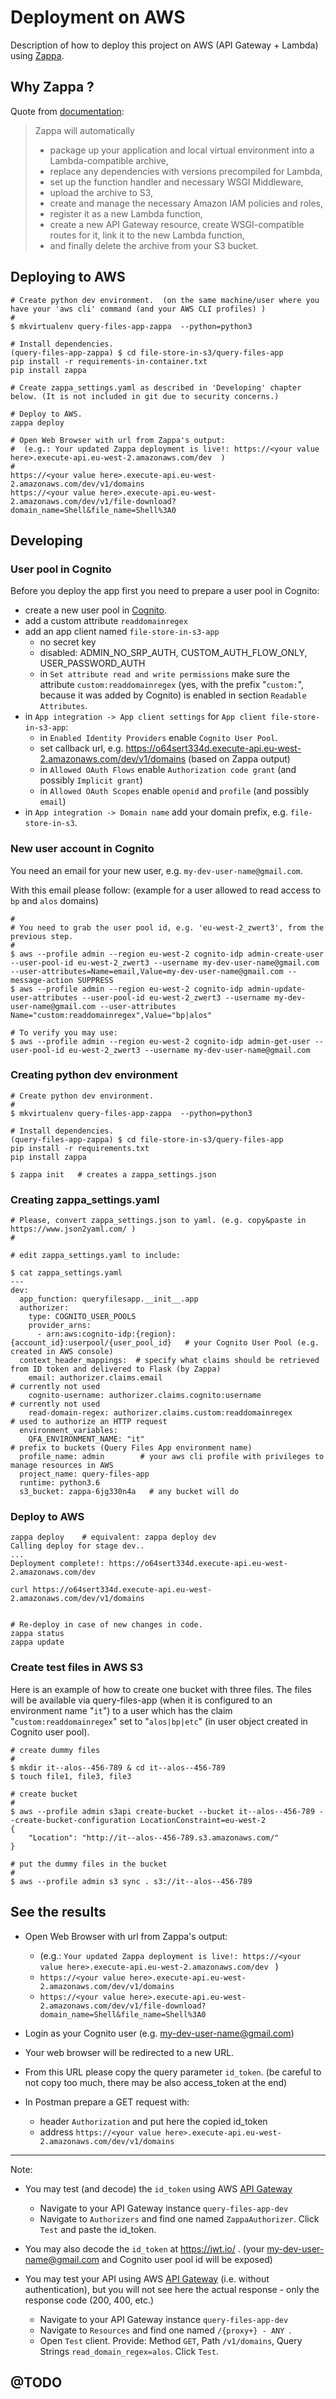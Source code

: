 # Deployment on AWS

Description of how to deploy this project on AWS (API Gateway + Lambda) using [Zappa](https://github.com/Miserlou/Zappa).

## Why Zappa ?

Quote from [documentation](https://github.com/Miserlou/Zappa):
> Zappa will automatically
> - package up your application and local virtual environment into a Lambda-compatible archive,
> - replace any dependencies with versions precompiled for Lambda, 
> - set up the function handler and necessary WSGI Middleware, 
> - upload the archive to S3, 
> - create and manage the necessary Amazon IAM policies and roles, 
> - register it as a new Lambda function, 
> - create a new API Gateway resource, create WSGI-compatible routes for it, link it to the new Lambda function, 
> - and finally delete the archive from your S3 bucket. 


## Deploying to AWS

```
# Create python dev environment.  (on the same machine/user where you have your 'aws cli' command (and your AWS CLI profiles) ) 
#
$ mkvirtualenv query-files-app-zappa  --python=python3

# Install dependencies.
(query-files-app-zappa) $ cd file-store-in-s3/query-files-app
pip install -r requirements-in-container.txt
pip install zappa

# Create zappa_settings.yaml as described in 'Developing' chapter below. (It is not included in git due to security concerns.)

# Deploy to AWS.
zappa deploy

# Open Web Browser with url from Zappa's output:
#  (e.g.: Your updated Zappa deployment is live!: https://<your value here>.execute-api.eu-west-2.amazonaws.com/dev  )
#
https://<your value here>.execute-api.eu-west-2.amazonaws.com/dev/v1/domains
https://<your value here>.execute-api.eu-west-2.amazonaws.com/dev/v1/file-download?domain_name=Shell&file_name=Shell%3A0
```


## Developing

### User pool in Cognito

Before you deploy the app first you need to prepare a user pool in Cognito:
- create a new user pool in [Cognito](https://eu-west-2.console.aws.amazon.com/cognito/).
- add a custom attribute `readdomainregex`
- add an app client named `file-store-in-s3-app` 
  - no secret key 
  - disabled: ADMIN_NO_SRP_AUTH, CUSTOM_AUTH_FLOW_ONLY, USER_PASSWORD_AUTH
  - in `Set attribute read and write permissions` make sure 
  the attribute `custom:readdomainregex` (yes, with the prefix "`custom:`", because it was added by Cognito)
  is enabled in section `Readable Attributes`.
- in `App integration -> App client settings` for `App client file-store-in-s3-app`:
  - in `Enabled Identity Providers` enable `Cognito User Pool`.
  - set callback url, e.g. https://o64sert334d.execute-api.eu-west-2.amazonaws.com/dev/v1/domains  (based on Zappa output)
  - in `Allowed OAuth Flows` enable `Authorization code grant`  (and possibly `Implicit grant`)
  - in `Allowed OAuth Scopes` enable `openid` and `profile` (and possibly `email`)
- in `App integration -> Domain name` add your domain prefix, e.g. `file-store-in-s3`.

### New user account in Cognito

You need an email for your new user, e.g. `my-dev-user-name@gmail.com`.

With this email please follow: (example for a user allowed to read access to `bp` and `alos` domains)
```
#
# You need to grab the user pool id, e.g. 'eu-west-2_zwert3', from the previous step.
#
$ aws --profile admin --region eu-west-2 cognito-idp admin-create-user --user-pool-id eu-west-2_zwert3 --username my-dev-user-name@gmail.com --user-attributes=Name=email,Value=my-dev-user-name@gmail.com --message-action SUPPRESS
$ aws --profile admin --region eu-west-2 cognito-idp admin-update-user-attributes --user-pool-id eu-west-2_zwert3 --username my-dev-user-name@gmail.com --user-attributes  Name="custom:readdomainregex",Value="bp|alos"

# To verify you may use:
$ aws --profile admin --region eu-west-2 cognito-idp admin-get-user --user-pool-id eu-west-2_zwert3 --username my-dev-user-name@gmail.com

```


### Creating python dev environment
```
# Create python dev environment.  
#
$ mkvirtualenv query-files-app-zappa  --python=python3

# Install dependencies.
(query-files-app-zappa) $ cd file-store-in-s3/query-files-app
pip install -r requirements.txt
pip install zappa

$ zappa init   # creates a zappa_settings.json
```

### Creating zappa_settings.yaml

```
# Please, convert zappa_settings.json to yaml. (e.g. copy&paste in https://www.json2yaml.com/ )
#

# edit zappa_settings.yaml to include:

$ cat zappa_settings.yaml
---
dev:
  app_function: queryfilesapp.__init__.app
  authorizer:
    type: COGNITO_USER_POOLS
    provider_arns:
      - arn:aws:cognito-idp:{region}:{account_id}:userpool/{user_pool_id}   # your Cognito User Pool (e.g. created in AWS console)
  context_header_mappings:  # specify what claims should be retrieved from ID token and delivered to Flask (by Zappa) 
    email: authorizer.claims.email                                     # currently not used
    cognito-username: authorizer.claims.cognito:username               # currently not used
    read-domain-regex: authorizer.claims.custom:readdomainregex        # used to authorize an HTTP request
  environment_variables:
    QFA_ENVIRONMENT_NAME: "it"                                         # prefix to buckets (Query Files App environment name)
  profile_name: admin        # your aws cli profile with privileges to manage resources in AWS
  project_name: query-files-app
  runtime: python3.6
  s3_bucket: zappa-6jg330n4a   # any bucket will do
```

### Deploy to AWS

```
zappa deploy    # equivalent: zappa deploy dev
Calling deploy for stage dev..
...
Deployment complete!: https://o64sert334d.execute-api.eu-west-2.amazonaws.com/dev

curl https://o64sert334d.execute-api.eu-west-2.amazonaws.com/dev/v1/domains


# Re-deploy in case of new changes in code.
zappa status
zappa update
```

### Create test files in AWS S3

Here is an example of how to create one bucket with three files.
The files will be available via query-files-app (when it is configured to an environment name "`it`")
 to a user which has the claim "`custom:readdomainregex`" set to "`alos|bp|etc`" (in user object created in Cognito user pool).
```
# create dummy files
#
$ mkdir it--alos--456-789 & cd it--alos--456-789
$ touch file1, file3, file3

# create bucket
#
$ aws --profile admin s3api create-bucket --bucket it--alos--456-789 --create-bucket-configuration LocationConstraint=eu-west-2
{
    "Location": "http://it--alos--456-789.s3.amazonaws.com/"
}

# put the dummy files in the bucket
#
$ aws --profile admin s3 sync . s3://it--alos--456-789
```

## See the results

- Open Web Browser with url from Zappa's output:
  -  (e.g.: `Your updated Zappa deployment is live!: https://<your value here>.execute-api.eu-west-2.amazonaws.com/dev ` )
  - `https://<your value here>.execute-api.eu-west-2.amazonaws.com/dev/v1/domains`
  - `https://<your value here>.execute-api.eu-west-2.amazonaws.com/dev/v1/file-download?domain_name=Shell&file_name=Shell%3A0`

- Login as your Cognito user (e.g. my-dev-user-name@gmail.com)
 - Your web browser will be redirected to a new URL.
 - From this URL please copy the query parameter `id_token`. (be careful to not copy too much, there may be also access_token at the end)

- In Postman prepare a GET request with: 
  - header `Authorization` and put here the copied id_token
  - address `https://<your value here>.execute-api.eu-west-2.amazonaws.com/dev/v1/domains`


---
Note:
- You may test (and decode) the `id_token` using AWS [API Gateway](https://eu-west-2.console.aws.amazon.com/apigateway)
  - Navigate to your API Gateway instance `query-files-app-dev`
  - Navigate to `Authorizers` and find one named `ZappaAuthorizer`. Click `Test` and paste the id_token.

- You may also decode the `id_token` at https://jwt.io/ . (your my-dev-user-name@gmail.com and Cognito user pool id will be exposed)

- You may test your API using AWS [API Gateway](https://eu-west-2.console.aws.amazon.com/apigateway) (i.e. without authentication), but you will not see here the actual response - only the response code (200, 400, etc.)
  - Navigate to your API Gateway instance `query-files-app-dev`
  - Navigate to `Resources` and find one named `/{proxy+} - ANY `.
  - Open `Test` client. Provide: Method `GET`, Path `/v1/domains`, Query Strings `read_domain_regex=alos`. Click `Test`.


## @TODO

